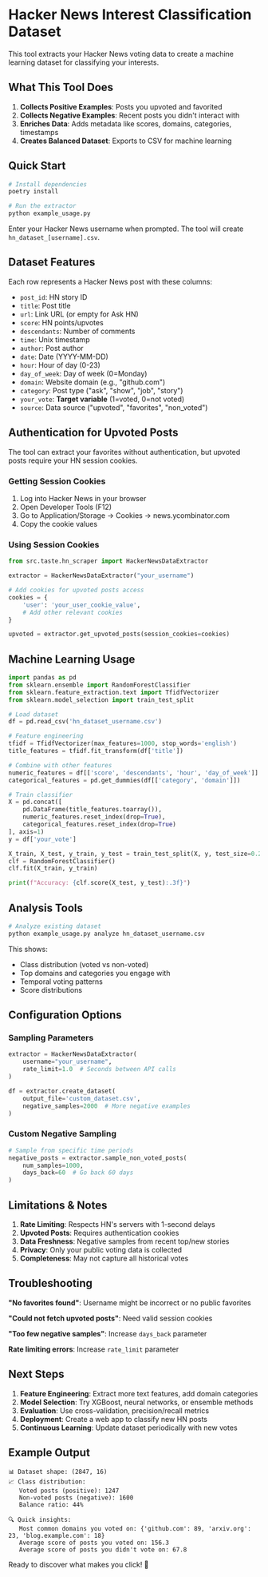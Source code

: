# Hacker News Interest Classification Dataset

This tool extracts your Hacker News voting data to create a machine learning dataset for classifying your interests.

## What This Tool Does

1. **Collects Positive Examples**: Posts you upvoted and favorited
2. **Collects Negative Examples**: Recent posts you didn't interact with
3. **Enriches Data**: Adds metadata like scores, domains, categories, timestamps
4. **Creates Balanced Dataset**: Exports to CSV for machine learning

## Quick Start

```bash
# Install dependencies
poetry install

# Run the extractor
python example_usage.py
```

Enter your Hacker News username when prompted. The tool will create `hn_dataset_[username].csv`.

## Dataset Features

Each row represents a Hacker News post with these columns:

- `post_id`: HN story ID
- `title`: Post title
- `url`: Link URL (or empty for Ask HN)
- `score`: HN points/upvotes
- `descendants`: Number of comments
- `time`: Unix timestamp
- `author`: Post author
- `date`: Date (YYYY-MM-DD)
- `hour`: Hour of day (0-23)
- `day_of_week`: Day of week (0=Monday)
- `domain`: Website domain (e.g., "github.com")
- `category`: Post type ("ask", "show", "job", "story")
- `your_vote`: **Target variable** (1=voted, 0=not voted)
- `source`: Data source ("upvoted", "favorites", "non_voted")

## Authentication for Upvoted Posts

The tool can extract your favorites without authentication, but upvoted posts require your HN session cookies.

### Getting Session Cookies

1. Log into Hacker News in your browser
2. Open Developer Tools (F12)
3. Go to Application/Storage → Cookies → news.ycombinator.com
4. Copy the cookie values

### Using Session Cookies

```python
from src.taste.hn_scraper import HackerNewsDataExtractor

extractor = HackerNewsDataExtractor("your_username")

# Add cookies for upvoted posts access
cookies = {
    'user': 'your_user_cookie_value',
    # Add other relevant cookies
}

upvoted = extractor.get_upvoted_posts(session_cookies=cookies)
```

## Machine Learning Usage

```python
import pandas as pd
from sklearn.ensemble import RandomForestClassifier
from sklearn.feature_extraction.text import TfidfVectorizer
from sklearn.model_selection import train_test_split

# Load dataset
df = pd.read_csv('hn_dataset_username.csv')

# Feature engineering
tfidf = TfidfVectorizer(max_features=1000, stop_words='english')
title_features = tfidf.fit_transform(df['title'])

# Combine with other features
numeric_features = df[['score', 'descendants', 'hour', 'day_of_week']].fillna(0)
categorical_features = pd.get_dummies(df[['category', 'domain']])

# Train classifier
X = pd.concat([
    pd.DataFrame(title_features.toarray()),
    numeric_features.reset_index(drop=True),
    categorical_features.reset_index(drop=True)
], axis=1)
y = df['your_vote']

X_train, X_test, y_train, y_test = train_test_split(X, y, test_size=0.2)
clf = RandomForestClassifier()
clf.fit(X_train, y_train)

print(f"Accuracy: {clf.score(X_test, y_test):.3f}")
```

## Analysis Tools

```bash
# Analyze existing dataset
python example_usage.py analyze hn_dataset_username.csv
```

This shows:
- Class distribution (voted vs non-voted)
- Top domains and categories you engage with
- Temporal voting patterns
- Score distributions

## Configuration Options

### Sampling Parameters

```python
extractor = HackerNewsDataExtractor(
    username="your_username",
    rate_limit=1.0  # Seconds between API calls
)

df = extractor.create_dataset(
    output_file='custom_dataset.csv',
    negative_samples=2000  # More negative examples
)
```

### Custom Negative Sampling

```python
# Sample from specific time periods
negative_posts = extractor.sample_non_voted_posts(
    num_samples=1000,
    days_back=60  # Go back 60 days
)
```

## Limitations & Notes

1. **Rate Limiting**: Respects HN's servers with 1-second delays
2. **Upvoted Posts**: Requires authentication cookies
3. **Data Freshness**: Negative samples from recent top/new stories
4. **Privacy**: Only your public voting data is collected
5. **Completeness**: May not capture all historical votes

## Troubleshooting

**"No favorites found"**: Username might be incorrect or no public favorites

**"Could not fetch upvoted posts"**: Need valid session cookies

**"Too few negative samples"**: Increase `days_back` parameter

**Rate limiting errors**: Increase `rate_limit` parameter

## Next Steps

1. **Feature Engineering**: Extract more text features, add domain categories
2. **Model Selection**: Try XGBoost, neural networks, or ensemble methods  
3. **Evaluation**: Use cross-validation, precision/recall metrics
4. **Deployment**: Create a web app to classify new HN posts
5. **Continuous Learning**: Update dataset periodically with new votes

## Example Output

```
📊 Dataset shape: (2847, 16)
📈 Class distribution:
   Voted posts (positive): 1247
   Non-voted posts (negative): 1600
   Balance ratio: 44%

🔍 Quick insights:
   Most common domains you voted on: {'github.com': 89, 'arxiv.org': 23, 'blog.example.com': 18}
   Average score of posts you voted on: 156.3
   Average score of posts you didn't vote on: 67.8
```

Ready to discover what makes you click! 🎯
